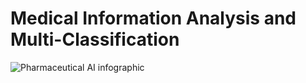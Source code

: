 # Medical Information Analysis and Multi-Classification

<img src="https://www1.racgp.org.au/getattachment/cd32f3bc-b690-406d-aec2-c34c18123083/attachment.aspx" alt="Pharmaceutical AI infographic">

